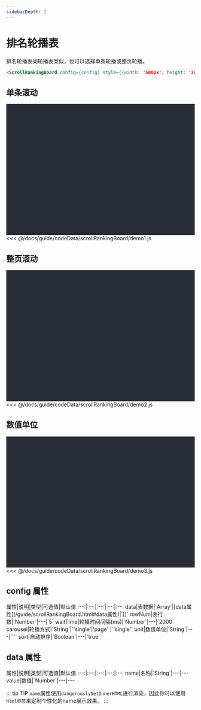 ```yaml
---
sidebarDepth: 2
---
```


# 排名轮播表

排名轮播表同轮播表类似，也可以选择单条轮播或整页轮播。<vue-page-btn />

```html
<ScrollRankingBoard config={config} style={{width: '500px', height: '300px'}} />
```

<click-to-copy :info="scrollRankingBoardTag" />

## 单条滚动

<div class="chart-container" id="scroll-ranking-board1"></div>

<fold-box title="点击以展示/隐藏config数据">
<<< @/docs/guide/codeData/scrollRankingBoard/demo1.js
</fold-box>

## 整页滚动

<div class="chart-container" id="scroll-ranking-board2"></div>

<fold-box title="点击以展示/隐藏config数据">
<<< @/docs/guide/codeData/scrollRankingBoard/demo2.js
</fold-box>

## 数值单位

<div class="chart-container" id="scroll-ranking-board3"></div>

<fold-box title="点击以展示/隐藏config数据">
<<< @/docs/guide/codeData/scrollRankingBoard/demo3.js
</fold-box>

## config 属性

<full-width-table>
属性|说明|类型|可选值|默认值
:--:|:--:|:--:|:--:|:--:
data|表数据|`Array<Object>`|[data属性](/guide/scrollRankingBoard.html#data属性)|`[]`
rowNum|表行数|`Number`|---|`5`
waitTime|轮播时间间隔(ms)|`Number`|---|`2000`
carousel|轮播方式|`String`|`'single'|'page'`|`'single'`
unit|数值单位|`String`|---|`''`
sort|自动排序|`Boolean`|---|`true`
</full-width-table>

## data 属性

<full-width-table>
属性|说明|类型|可选值|默认值
:--:|:--:|:--:|:--:|:--:
name|名称|`String`|---|---
value|数值|`Number`|---|---
</full-width-table>

::: tip TIP
`name`属性使用`dangerouslySetInnerHTML`进行渲染，因此你可以使用`html标签`来定制个性化的name展示效果。
:::

<script>
import { render } from './utils'

import scrollRankingBoard from './codeData/scrollRankingBoard/index.js'

export default {
  data () {
    return {
      ...scrollRankingBoard,

      scrollRankingBoardTag: `<ScrollRankingBoard config={config} style={{width: '500px', height: '300px'}} />`,
    }
  },
  mounted () {
    this.renderNode()
  },
  methods: {
    renderNode () {
      Array(3).fill({width: '500px', height: '300px'}).forEach((style, i) => render({
        r: [datav.ScrollRankingBoard, {config: this[`scrollRankingBoard${i + 1}`], style}],
        $: `#scroll-ranking-board${i + 1}`
      }))
    }
  }
}
</script>

<style lang="less" scoped>
.chart-container {
  position: relative;
  height: 350px;
  background-color: #282c34;
  overflow: hidden;
  display: flex;
  justify-content: center;
  align-items: center;
  font-weight: normal;
}
</style>
